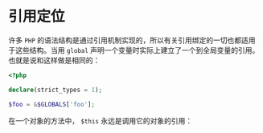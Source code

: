 # 引用定位

许多 `PHP` 的语法结构是通过引用机制实现的，所以有关引用绑定的一切也都适用于这些结构。当用 `global` 声明一个变量时实际上建立了一个到全局变量的引用。也就是说和这样做是相同的：

```php
<?php

declare(strict_types = 1);

$foo = &$GLOBALS['foo'];

```

在一个对象的方法中， `$this` 永远是调用它的对象的引用：

```php

```